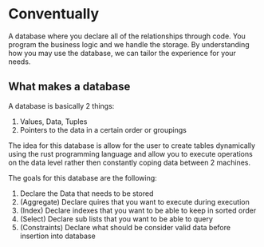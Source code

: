 # Conventually

A database where you declare all of the relationships through code. You program
the business logic and we handle the storage. By understanding how you may use
the database, we can tailor the experience for your needs.

## What makes a database

A database is basically 2 things:

1. Values, Data, Tuples
2. Pointers to the data in a certain order or groupings

The idea for this database is allow for the user to create tables dynamically
using the rust programming language and allow you to execute operations on the
data level rather then constantly coping data between 2 machines.

The goals for this database are the following:

1. Declare the Data that needs to be stored
2. (Aggregate) Declare quires that you want to execute during execution
3. (Index) Declare indexes that you want to be able to keep in sorted order
4. (Select) Declare sub lists that you want to be able to query
5. (Constraints) Declare what should be consider valid data before insertion into database
